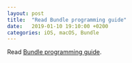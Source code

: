 ```yaml
---
layout: post
title:  "Read Bundle programming guide"
date:   2019-01-10 19:10:00 +0200
categories: iOS, macOS, Bundle 
---
```

Read [Bundle programming guide](https://developer.apple.com/library/archive/documentation/CoreFoundation/Conceptual/CFBundles/AboutBundles/AboutBundles.html#//apple_ref/doc/uid/10000123i-CH100-SW1).

